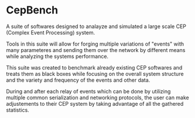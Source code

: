 # CepBench

A suite of softwares designed to analayze and simulated a large scale CEP (Complex Event Processing) system.

Tools in this suite will allow for forging multiple variations of "events" with many parameteres and sending them over the network by different means while analyzing the systems performance.

This suite was created to benchmark already existing CEP softwares and treats them as black boxes while focusing on the overall system structure and the variety and frequency of the events and other data.

During and after each relay of events which can be done by utilizing multiple common serialization and networking protocols, the user can make adjustements to their CEP system by taking advantage of all the gathered statistics.
